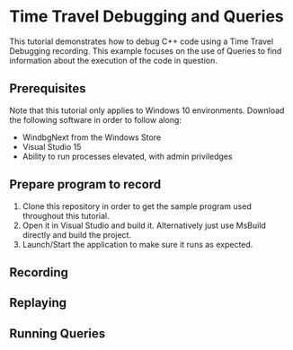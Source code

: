 # Time Travel Debugging and Queries

This tutorial demonstrates how to debug C++ code using a Time Travel Debugging 
recording. This example focuses on the use of Queries to find information about 
the execution of the code in question.

## Prerequisites
Note that this tutorial only applies to Windows 10 environments.
Download the following software in order to follow along:
* WindbgNext from the Windows Store
* Visual Studio 15
* Ability to run processes elevated, with admin priviledges

## Prepare program to record
1. Clone this repository in order to get the sample program used throughout
this tutorial.
2. Open it in Visual Studio and build it. Alternatively just use MsBuild
directly and build the project.
3. Launch/Start the application to make sure it runs as expected. 

## Recording

## Replaying

## Running Queries
